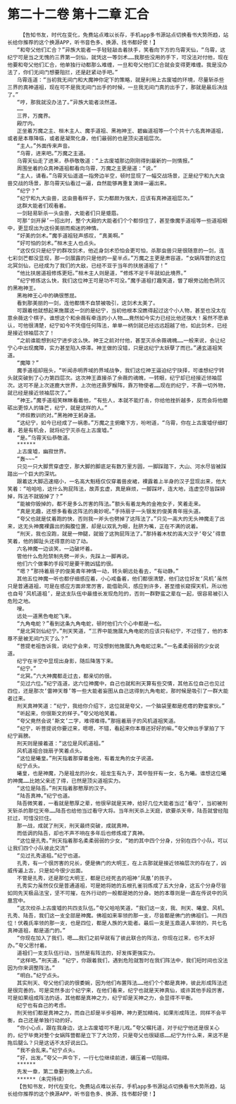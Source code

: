 # 第二十二卷 第十二章 汇合
        【告知书友，时代在变化，免费站点难以长存，手机app多书源站点切换看书大势所趋，站长给你推荐的这个换源APP，听书音色多、换源、找书都好使！】
       “和夸父他们汇合？”异族大能者一手轻轻敲击着扶手，笑看向下方的乌霄天仙，“乌霄，这纪宁可是当之无愧的三界第一剑仙，就凭这一等剑术……我那些没用的手下，可没法对付他，现在他要和夸父他们汇合，他单独行动都那么难缠，一旦和夸父他们汇合就会变得更难缠。我是没办法了，你们无间门想要阻拦，还是赶紧动手吧。”
       乌霄连道：“当初我无间门和大魔神你定下的策略，就是利用上古废墟的环境，尽量斩杀些三界的真神道祖，现在可不是我无间门出手的时候，一旦我无间门真的出手了，那就是最后决战了。”
       “哼，那我就没办法了。”异族大能者淡然道。
       ……
       三界，万魔界。
       殿厅内。
       正坐着万魔之主、桓木主人、魔手道祖、黑袍神王、碧幽道祖等一个个共十六名真神道祖，或者是本尊降临，或者是凝聚化身，他们最弱的也是顶尖道祖层次。
       “主人。”外面传来声音。
       “乌霄，进来吧。”万魔之主道。
       乌霄天仙走了进来，恭恭敬敬道：“上古废墟那边刚刚得到最新的一则情报。”
       周围坐着的众真神道祖都看向乌霄，万魔之主更是道：“说。”
       “主人，请看。”乌霄天仙遥遥一指旁边半空，顿时显现了一幅交战场景，正是纪宁和九大虫兽交战的场景，那乌霄天仙看过一遍，自然能够再重复演绎一遍出来。
       “纪宁？”
       “纪宁和九大虫兽，这虫兽看样子，实力都颇为强大，应该有真神道祖层次。”
       这群大能者们观看着。
       一剑轻易斩杀一头虫兽，大能者们只是蹙眉。
       可那‘剑开屏’一招出时，整个大殿的大能者们个个都惊住了，甚至像魔手道祖等一些道祖眼中，更显现出为这份美丽而痴迷的神情。
       “好美的剑术。”魔手道祖轻声感叹，“真美啊。”
       “好可怕的剑术。”桓木主人也点头。
       “这仅仅只是纪宁的群攻剑术，他近身剑术恐怕会更可怕，杀那虫兽只是很随意的一剑，连七彩剑芒都没显现，那一剑展露的只是他的一星半点。”万魔之主更是肃容道，“女娲阵营的这位北冥剑仙，已经成为了我们的大敌，已经不亚于当年的扶居道祖了！”
       “他比扶居道祖修炼更短。”桓木主人则是道，“修炼不足千年就如此境界。”
       “纪宁修炼这么快，我们这位神王可是功不可没。”魔手道祖打趣笑道，瞥了眼旁边脸色阴沉的黑袍神王。
       黑袍神王心中的确很憋屈。
       看到那美丽的一剑，连他都情不自禁被吸引，这剑术太美了。
       可跟着他就想起来施展这一剑的是纪宁，当初他根本没瞧得起过这个小人物，甚至也没太在意余薇这个棋子。谁想这个和余薇有牵连的小人物……竟然如今实力已经比他还强大！虽然不愿承认，可他很清楚，纪宁如今不凭借任何阵法，单单一柄剑就已经远远超越了他，如此剑术，已经是接近领袖层次了！
       “之前谁能想到纪宁进步这么快。神王之前对付他，甚至灭杀余薇魂魄……一般来说，会让纪宁心中出现魔障，实力甚至陷入停滞。神王做的没错，只是这纪宁太妖孽了而已。”通玄道祖笑道。
       “魔障？”
       魔手道祖却摇头，“听闻赤明界域的界域战争，我们这位神王逼迫纪宁抉择，可谁想纪宁转头就突破到了心力第四层次。这次神王直接杀了余薇的魂魄，一转眼，纪宁却已经接近领袖层次。这可不是上次逐鹿大世界，上次他还靠罗睺阵，靠万物使者……现在的纪宁，不靠一切外物，就已经是接近领袖层次了。”
       “神王。”魔手道祖笑眯眯看着他，“有些人，本就不能打击，你给他挫折越多，反而会将他磨砺出更惊人的锋芒，纪宁，就是这样的人。”
       “师叔教训的对。”黑袍神王躬身道。
       “这纪宁，如今已经成了一祸患。”万魔之主俯瞰下方，吩咐道，“乌霄，你在上古废墟仔细盯着，若是有机会，就将纪宁灭杀在上古废墟。”
       “是。”乌霄天仙恭敬道。
       ******
       上古废墟，幽寂世界。
       “轰~~~”
       只见一只大脚贯穿虚空，那大脚的脚底足有数万里方圆，一脚踩踏下，大山、河水尽皆被踩踏出一个巨大的深坑。
       跟着这大脚迅速缩小，一名高大魁梧仅仅穿着兽皮裙，裸露着上半身的汉子显现出来，他大笑着：“哈哈哈，这什么狗屁阵法，故弄玄虚，真是麻烦，一脚踩坏，连大地，连虚空尽皆踩碎掉，阵法不就毁掉了？”
       “能被你毁掉的，都不是多么厉害的阵法。”额头有着龙角的金袍女子，笑着走来。
       “真是无趣，还想多看看这阵法的奥妙呢。”手持扇子一头银发的俊美青年摇头道。
       “夸父也就是仗着跑的快，否则我一斧头也劈掉了这阵法了。”只见一高大的无头神魔走了出来，这无头神魔裸露出的胸腹位置，却是以双乳为眼，肚脐为嘴，正在不满的说着。
       “刑天，我也没跑，就是一伸腿，就毁了这狗屁阵法了。”那持着木杖的高大汉子‘夸父’得意笑着，他的脚趾头还得意的动了动。
       六名神魔一边谈笑，一边破坏着。
       管他什么危险禁制先劈一斧头，先踩上一脚再说。
       他们六个做事的手段可是要干脆凶猛的很。
       “嗯？”那持着扇子的俊美青年神情一动，转头朝远处看去，“有动静。”
       其他五位神魔一听也都仔细感应着，小心戒备着，他们都很清楚，他们这位好友‘风机’虽然只是普通道祖，可是在感应方面非常厉害，能借助风，感应到许多，甚至擅长窥探天机，所以他也自号‘风机道祖’，是这支队伍中最擅长发现危险的，否则一群野蛮之辈在一起，很容易被引入危险之地。
       嗖。
       远处一道黑色电蛇飞来。
       “九角电蛇？”看到这条九角电蛇，顿时他们六个心中都是一松。
       “是北冥剑仙纪宁。”刑天笑道，“三界中能施展九角电蛇的应该只有纪宁，不过怪了，他的本尊不是被无间门灭了么？”
       “菩提老祖告诉我，说纪宁会来，可没想到他施展九角电蛇过来。”一名柔柔弱弱的少女说道。
       纪宁在半空中显现出身影，随后降落下来。
       “纪宁。”
       “北冥。”六大神魔都走过去，都亲切的很。
       “见过六位。”纪宁连道，这六位神魔中，自己也就和刑天算有些交情，其他五位自己也见过四位，还是那次‘雷神天尊’等一些大能者妄图从自己这得到九角电蛇，那时候是吸引了一群大能者过来。
       刑天真神笑道：“纪宁，我给你介绍下，这位就是夸父，一个脑袋里都是疙瘩的野蛮家伙。”
       “听起来，你很斯文的样子。”夸父哈哈笑着。
       “夸父竟然会说‘斯文’二字，难得难得。”那摇着扇子的风机道祖笑道。
       “纪宁，听菩提说你要过来，嗯嗯，不错，看起来你本尊还好好的嘛。”夸父伸出手掌拍了下纪宁肩膀。
       刑天则是接着道：“这位是风机道祖。”
       风机道祖合拢扇子笑着点头。
       “这位是曦皇。”刑天指着那穿着金袍，有着龙角的女子说道。
       纪宁点头。
       曦皇，也是神魔，乃是祖龙的孙女，祖龙生有九子，其中狴犴有一女，名为曦。谁想这位曦的神魔……比她父亲还了得，已然是顶尖道祖实力。
       “这位是陆吾。”刑天指着那憨厚的汉子。
       “陆吾真神。”纪宁也道。
       陆吾微笑着，一看就是憨厚之辈，他很早就是天神，给好几位大能者当过‘看守’，当初被刑天斩杀的那位天帝……陆吾也给他当过看守大将。当年刑天杀上天庭，欲要杀天帝，陆吾就曾经阻拦过，可惜没拦住。
       那一战，成就了刑天，刑天最终突破，成就真神。
       而低调的陆吾，却也不声不响在多年后也修炼成了真神。
       “这位是孔秀。”刑天指着那名柔柔弱弱的少女，“她的其中四个分身，分别在四个小队，可以让我们四个小队彼此交流”
       “见过孔秀道祖。”纪宁也道。
       孔秀，有一个很厉害的兄长，便是佛门的大明王，在上古那就是接近领袖层次的存在了，凶威传遍上古，只是如今很少出面。
       不管是孔秀，还是那位大明王，都是已经死去的祖神‘凤凰’的孩子。
       孔秀实力虽然仅仅是普通道祖，可是她将她的五根孔雀羽炼成了五大分身，这五个分身尽皆如同先天极品法宝，坚不可摧，在外行动的一般都是她的分身。她的本尊则是一直在传说中的凤凰宫中。
       “这次绞杀上古废墟的共四支队伍。”夸父哈哈笑道，“我们这一支，我、刑天、曦皇、风机、孔秀、陆吾，我们这一支全部是神魔。佛祖如来率领的那一支，尽皆都是佛门的佛祖们。一共四位！伏羲氏率领的那一支，也是四位，都是人族的大能者。最后一支是玉鼎道人率领的，共七名真神道祖，都是道门的。”
       “你现在加入了我们，嗯……我们之前早就有了彼此联合的阵法，你现在过来，也不太好办。”夸父思忖着。
       道祖们一支支队伍行动，当然是有阵法的，好发挥更强实力。
       “这样吧。”刑天道，“纪宁，你跟着我们，遇到危险就暂时在我们阵法中，我们短时间也没法因为你来调整阵法。”
       “明白。”纪宁点头。
       其实刑天、夸父他们说的很委婉，因为他们布置阵法……他们个个都是真神，彼此形成阵法还是很完善的。可是突然多出个纪宁来，在他们看来，纪宁也就是天神真仙，或许其他手段厉害，可是如果组成阵法的话，其他都是真神之力，纪宁却是天神之力，会显得不平衡。
       纪宁也有自己的考虑。
       刑天他们都是真神之力，而自己却是半步祖神，神力更加精纯，如果形成阵法，同样不会平衡，自己还是单独行动的好。
       “你小心点，跟在我身边，这上古废墟可不是儿戏。”夸父嘱托道，对于纪宁他还是很关心的，纪宁毕竟对整个女娲阵营都是立下了大功劳，只是夸父也很疑惑……纪宁为什么来，来这不是拖后腿么？只是这话不太好说出口。
       “我不会乱来。”纪宁点头。
       “好，出发。”夸父一声令下，一行七位继续前进，碾压着一切阻碍。
       ******
       先发一章，第二章要到晚上六点。
       ******（未完待续）
       【告知书友，时代在变化，免费站点难以长存，手机app多书源站点切换看书大势所趋，站长给你推荐的这个换源APP，听书音色多、换源、找书都好使！】